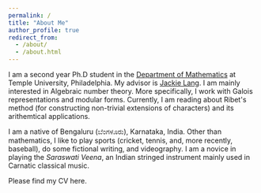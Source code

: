```yaml
---
permalink: /
title: "About Me"
author_profile: true
redirect_from: 
  - /about/
  - /about.html
---
```


I am a second year Ph.D student in the [Department of Mathematics](https://www.math.temple.edu/) at Temple University, Philadelphia. My advisor is [Jackie Lang](https://math.temple.edu/~tuo02012/). I am mainly interested in Algebraic number theory. More specifically, I work with Galois representations and modular forms. Currently, I am reading about Ribet's method (for constructing non-trivial extensions of characters) and its arithemtical applications. 

I am a native of Bengaluru (ಬೆಂಗಳೂರು), Karnataka, India. Other than mathematics, I like to play sports (cricket, tennis, and, more recently, baseball), do some fictional writing, and videography. I am a novice in playing the _Saraswati Veena_, an Indian stringed instrument mainly used in Carnatic classical music.

Please find my CV here. 
